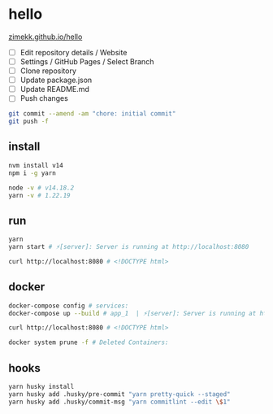 # hello

[zimekk.github.io/hello](https://zimekk.github.io/hello)

- [ ] Edit repository details / Website
- [ ] Settings / GitHub Pages / Select Branch
- [ ] Clone repository
- [ ] Update package.json
- [ ] Update README.md
- [ ] Push changes

```sh
git commit --amend -am "chore: initial commit"
git push -f
```

## install

```sh
nvm install v14
npm i -g yarn
```

```sh
node -v # v14.18.2
yarn -v # 1.22.19
```

## run

```sh
yarn
yarn start # ⚡️[server]: Server is running at http://localhost:8080
```

```sh
curl http://localhost:8080 # <!DOCTYPE html>
```

## docker

```sh
docker-compose config # services:
docker-compose up --build # app_1  | ⚡️[server]: Server is running at http://localhost:8080
```

```sh
curl http://localhost:8080 # <!DOCTYPE html>
```

```sh
docker system prune -f # Deleted Containers:
```

## hooks

```sh
yarn husky install
yarn husky add .husky/pre-commit "yarn pretty-quick --staged"
yarn husky add .husky/commit-msg "yarn commitlint --edit \$1"
```
